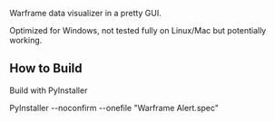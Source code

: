 Warframe data visualizer in a pretty GUI.

Optimized for Windows, not tested fully on Linux/Mac but potentially working.

## How to Build

Build with PyInstaller

PyInstaller --noconfirm --onefile "Warframe Alert.spec"
